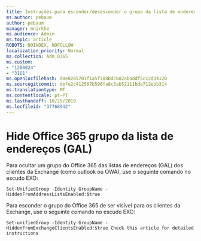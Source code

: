 ```yaml
---
title: Instruções para esconder/desesconder o grupo da lista de endereços
ms.author: pebaum
author: pebaum
manager: mnirkhe
ms.audience: Admin
ms.topic: article
ROBOTS: NOINDEX, NOFOLLOW
localization_priority: Normal
ms.collection: Adm_O365
ms.custom:
- "1200024"
- "3161"
ms.openlocfilehash: d0e0285701f1a5f308bdc682abaddf5cc2d34120
ms.sourcegitcommit: defe2c412567b596fa8c3ab52111bde712ebb314
ms.translationtype: MT
ms.contentlocale: pt-PT
ms.lasthandoff: 10/29/2019
ms.locfileid: "37768942"
---
```

# <a name="hide-office-365-group-from-address-list-gal"></a>Hide Office 365 grupo da lista de endereços (GAL)

Para ocultar um grupo do Office 365 das listas de endereços (GAL) dos clientes da Exchange (como outlook ou OWA), use o seguinte comando no escudo EXO:

`Set-UnifiedGroup -Identity GroupName -HiddenFromAddressListsEnabled:$true`

Para esconder o grupo do Office 365 de ser visível para os clientes da Exchange, use o seguinte comando no escudo EXO:

`Set-unifiedGroup -Identity GroupName -HiddenFromExchangeClientsEnabled:$true
Check this article for detailed instructions`

